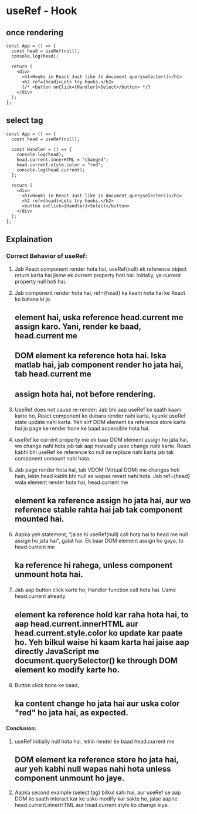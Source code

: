 # useRef - Hook

## once rendering

```
const App = () => {
  const head = useRef(null);
  console.log(head);

  return (
    <div>
      <h1>Hooks in React Just like Js document.queryselecter()</h1>
      <h2 ref={head}>Lets try hooks.</h2>
      {/* <button onClick={Handler}>Select</button> */}
    </div>
  );
};
```

## select tag

```
const App = () => {
  const head = useRef(null);

  const Handler = () => {
    console.log(head);
    head.current.innerHTML = "changed";
    head.current.style.color = "red";
    console.log(head.current);
  };

  return (
    <div>
      <h1>Hooks in React Just like Js document.queryselecter()</h1>
      <h2 ref={head}>Lets try hooks.</h2>
      <button onClick={Handler}>Select</button>
    </div>
  );
};
```

## Explaination

### Correct Behavior of useRef:

1. Jab React component render hota hai, useRef(null) ek reference object return karta hai jisme ek current property hoti hai. Initially, ye current property null hoti hai.
2. Jab component render hota hai, ref={head} ka kaam hota hai ke React ko batana ki jo <h2> element hai, uska reference head.current me assign karo. Yani, render ke baad, head.current me <h2> DOM element ka reference hota hai. Iska matlab hai, jab component render ho jata hai, tab head.current me <h2> assign hota hai, not before rendering.
3. UseRef does not cause re-render: Jab bhi aap useRef ke saath kaam karte ho, React component ko dubara render nahi karta, kyunki useRef state update nahi karta. Yeh sirf DOM element ka reference store karta hai jo page ke render hone ke baad accessible hota hai.
4. useRef ke current property me ek baar DOM element assign ho jata hai, wo change nahi hota jab tak aap manually usse change nahi karte. React kabhi bhi useRef ke reference ko null se replace nahi karta jab tak component unmount nahi hota.

5. Jab page render hota hai, tab VDOM (Virtual DOM) me changes hoti hain, lekin head kabhi bhi null se wapas revert nahi hota. Jab ref={head} wala element render hota hai, head.current me <h2> element ka reference assign ho jata hai, aur wo reference stable rahta hai jab tak component mounted hai.

6. Aapka yeh statement, "jaise hi useRef(null) call hota hai to head me null assign ho jata hai", galat hai. Ek baar DOM element assign ho gaya, to head.current me <h2> ka reference hi rahega, unless component unmount hota hai.

7. Jab aap button click karte ho, Handler function call hota hai. Usme head.current already <h2> element ka reference hold kar raha hota hai, to aap head.current.innerHTML aur head.current.style.color ko update kar paate ho. Yeh bilkul waise hi kaam karta hai jaise aap directly JavaScript me document.querySelector() ke through DOM element ko modify karte ho.

8. Button click hone ke baad, <h2> ka content change ho jata hai aur uska color "red" ho jata hai, as expected.

#### Conclusion:

1. useRef initially null hota hai, lekin render ke baad head.current me <h2> DOM element ka reference store ho jata hai, aur yeh kabhi null wapas nahi hota unless component unmount ho jaye.
2. Aapka second example (select tag) bilkul sahi hai, aur useRef se aap DOM ke saath interact kar ke usko modify kar sakte ho, jaise aapne head.current.innerHTML aur head.current.style ko change kiya.
